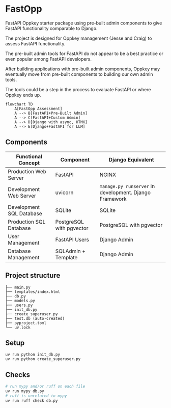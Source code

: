 # FastOpp

FastAPI Oppkey starter package using pre-built admin
components to give FastAPI functionality comparable to Django.

The project is designed for Oppkey management (Jesse and Craig)
to assess FastAPI functionality.

The pre-built admin tools for FastAPI do not appear to be a
best practice or even popular among FastAPI developers.

After building applications with pre-built admin components, Oppkey
may eventually move from pre-built components to building
our own admin tools.

The tools could be a step in the process to evaluate FastAPI
or where Oppkey ends up.

```mermaid
flowchart TD
    A[FastOpp Assessment]
    A --> B[FastAPI+Pre-Built Admin]
    A --> C[FastAPI+Custom Admin]
    A --> D[Django with async, HTMX]
    A --> E[Django+FastAPI for LLM]
```

## Components

| Functional Concept| Component | Django Equivalent |
| -- | -- | -- |
| Production Web Server | FastAPI | NGINX  |
| Development Web Server | uvicorn  | `manage.py runserver` in development. Django Framework |
| Development SQL Database | SQLite | SQLite |
| Production SQL Database | PostgreSQL with pgvector | PostgreSQL with pgvector |
| User Management | FastAPI Users | Django Admin |
| Database Management | SQLAdmin + Template | Django Admin |

## Project structure

```text
├── main.py
├── templates/index.html
├── db.py
├── models.py
├── users.py
├── init_db.py
├── create_superuser.py
├── test.db (auto-created)
├── pyproject.toml
└── uv.lock
```

## Setup

```text
uv run python init_db.py
uv run python create_superuser.py
```

## Checks

```bash
# run mypy and/or ruff on each file
uv run mypy db.py
# ruff is unrelated to mypy
uv run ruff check db.py
```
